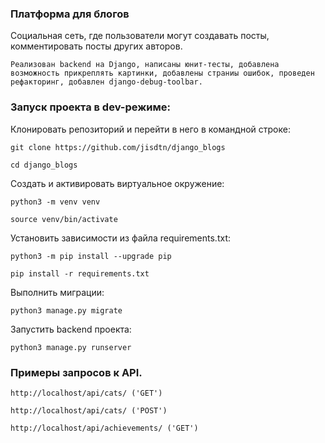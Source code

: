 ### Платформа для блогов

Социальная сеть, где пользователи могут создавать посты, комментировать посты других авторов. 

```commandline
Реализован backend на Django, написаны юнит-тесты, добавлена возможность прикреплять картинки, добавлены страниы ошибок, проведен рефакторинг, добавлен django-debug-toolbar.
```
### Запуск проекта в dev-режиме:

Клонировать репозиторий и перейти в него в командной строке:

```
git clone https://github.com/jisdtn/django_blogs
```

```
cd django_blogs
```

Cоздать и активировать виртуальное окружение:

```
python3 -m venv venv
```

```
source venv/bin/activate
```

Установить зависимости из файла requirements.txt:

```
python3 -m pip install --upgrade pip
```

```
pip install -r requirements.txt
```

Выполнить миграции:

```
python3 manage.py migrate
```

Запустить backend проекта:

```
python3 manage.py runserver
```
### Примеры запросов к API.

```commandline
http://localhost/api/cats/ ('GET')
```
```commandline
http://localhost/api/cats/ ('POST')
```
```commandline
http://localhost/api/achievements/ ('GET')
```
